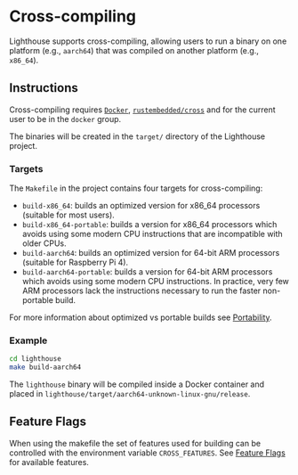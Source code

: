# Cross-compiling

Lighthouse supports cross-compiling, allowing users to run a binary on one
platform (e.g., `aarch64`) that was compiled on another platform (e.g.,
`x86_64`).


## Instructions

Cross-compiling requires [`Docker`](https://docs.docker.com/engine/install/),
[`rustembedded/cross`](https://github.com/rust-embedded/cross) and for the
current user to be in the `docker` group.

The binaries will be created in the `target/` directory of the Lighthouse
project.

### Targets

The `Makefile` in the project contains four targets for cross-compiling:

- `build-x86_64`: builds an optimized version for x86_64 processors (suitable for most users).
- `build-x86_64-portable`: builds a version for x86_64 processors which avoids using some modern CPU
  instructions that are incompatible with older CPUs.
- `build-aarch64`: builds an optimized version for 64-bit ARM processors (suitable for Raspberry Pi 4).
- `build-aarch64-portable`: builds a version for 64-bit ARM processors which avoids using some
  modern CPU instructions. In practice, very few ARM processors lack the instructions necessary to
  run the faster non-portable build.

For more information about optimized vs portable builds see
[Portability](./installation-binaries.md#portability).

### Example

```bash
cd lighthouse
make build-aarch64
```

The `lighthouse` binary will be compiled inside a Docker container and placed
in `lighthouse/target/aarch64-unknown-linux-gnu/release`.

## Feature Flags

When using the makefile the set of features used for building can be controlled with
the environment variable `CROSS_FEATURES`. See [Feature
 Flags](./installation-source.md#feature-flags) for available features.
